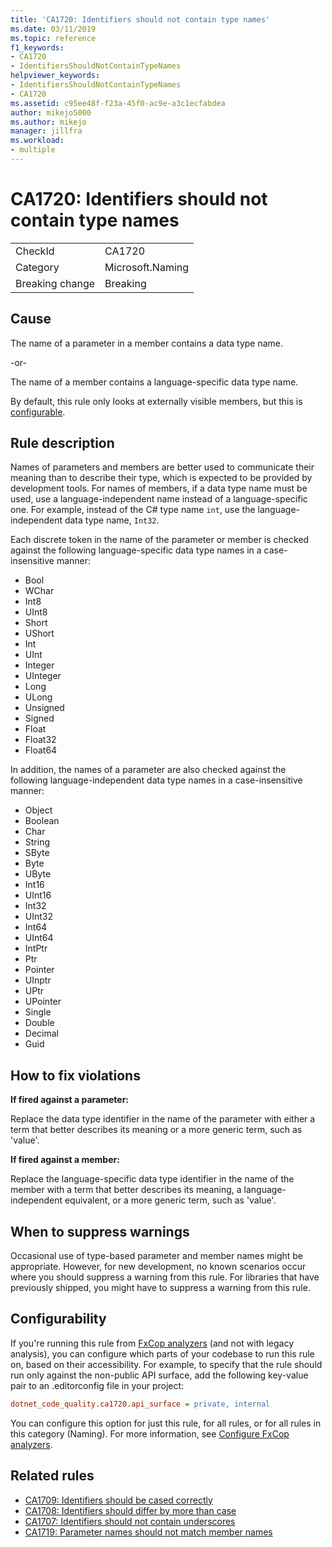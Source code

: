 ```yaml
---
title: 'CA1720: Identifiers should not contain type names'
ms.date: 03/11/2019
ms.topic: reference
f1_keywords:
- CA1720
- IdentifiersShouldNotContainTypeNames
helpviewer_keywords:
- IdentifiersShouldNotContainTypeNames
- CA1720
ms.assetid: c95ee48f-f23a-45f0-ac9e-a3c1ecfabdea
author: mikejo5000
ms.author: mikejo
manager: jillfra
ms.workload:
- multiple
---
```

# CA1720: Identifiers should not contain type names

|||
|-|-|
|CheckId|CA1720|
|Category|Microsoft.Naming|
|Breaking change|Breaking|

## Cause

The name of a parameter in a member contains a data type name.

-or-

The name of a member contains a language-specific data type name.

By default, this rule only looks at externally visible members, but this is [configurable](#configurability).

## Rule description

Names of parameters and members are better used to communicate their meaning than to describe their type, which is expected to be provided by development tools. For names of members, if a data type name must be used, use a language-independent name instead of a language-specific one. For example, instead of the C# type name `int`, use the language-independent data type name, `Int32`.

Each discrete token in the name of the parameter or member is checked against the following language-specific data type names in a case-insensitive manner:

- Bool
- WChar
- Int8
- UInt8
- Short
- UShort
- Int
- UInt
- Integer
- UInteger
- Long
- ULong
- Unsigned
- Signed
- Float
- Float32
- Float64

In addition, the names of a parameter are also checked against the following language-independent data type names in a case-insensitive manner:

- Object
- Boolean
- Char
- String
- SByte
- Byte
- UByte
- Int16
- UInt16
- Int32
- UInt32
- Int64
- UInt64
- IntPtr
- Ptr
- Pointer
- UInptr
- UPtr
- UPointer
- Single
- Double
- Decimal
- Guid

## How to fix violations

**If fired against a parameter:**

Replace the data type identifier in the name of the parameter with either a term that better describes its meaning or a more generic term, such as 'value'.

**If fired against a member:**

Replace the language-specific data type identifier in the name of the member with a term that better describes its meaning, a language-independent equivalent, or a more generic term, such as 'value'.

## When to suppress warnings

Occasional use of type-based parameter and member names might be appropriate. However, for new development, no known scenarios occur where you should suppress a warning from this rule. For libraries that have previously shipped, you might have to suppress a warning from this rule.

## Configurability

If you're running this rule from [FxCop analyzers](install-fxcop-analyzers.md) (and not with legacy analysis), you can configure which parts of your codebase to run this rule on, based on their accessibility. For example, to specify that the rule should run only against the non-public API surface, add the following key-value pair to an .editorconfig file in your project:

```ini
dotnet_code_quality.ca1720.api_surface = private, internal
```

You can configure this option for just this rule, for all rules, or for all rules in this category (Naming). For more information, see [Configure FxCop analyzers](configure-fxcop-analyzers.md).

## Related rules

- [CA1709: Identifiers should be cased correctly](../code-quality/ca1709.md)
- [CA1708: Identifiers should differ by more than case](../code-quality/ca1708.md)
- [CA1707: Identifiers should not contain underscores](../code-quality/ca1707.md)
- [CA1719: Parameter names should not match member names](../code-quality/ca1719.md)
